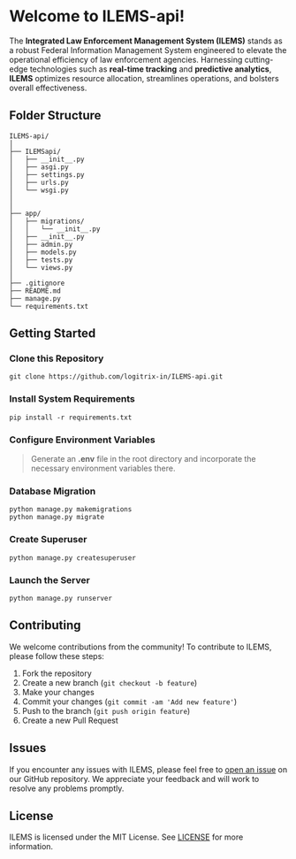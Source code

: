﻿# Welcome to ILEMS-api!

The **Integrated Law Enforcement Management System (ILEMS)** stands as a robust Federal Information Management System engineered to elevate the operational efficiency of law enforcement agencies. Harnessing cutting-edge technologies such as **real-time tracking** and **predictive analytics**, **ILEMS** optimizes resource allocation, streamlines operations, and bolsters overall effectiveness.

## Folder Structure

```
ILEMS-api/
│
├── ILEMSapi/
│   ├── __init__.py
│   ├── asgi.py
│   ├── settings.py
│   ├── urls.py
│   └── wsgi.py
│
│
├── app/
│   ├── migrations/
│   │   └── __init__.py
│   ├── __init__.py
│   ├── admin.py
│   ├── models.py
│   ├── tests.py
│   └── views.py
│
├── .gitignore
├── README.md
├── manage.py
└── requirements.txt
```

## **Getting Started**

### **Clone this Repository**

```
git clone https://github.com/logitrix-in/ILEMS-api.git
```

### **Install System Requirements**

```
pip install -r requirements.txt
```

### **Configure Environment Variables**

> Generate an **.env** file in the root directory and incorporate the necessary environment variables there.

### **Database Migration**

```
python manage.py makemigrations
python manage.py migrate
```

### **Create Superuser**

```
python manage.py createsuperuser
```

### **Launch the Server**

```
python manage.py runserver
```

## **Contributing**

We welcome contributions from the community! To contribute to ILEMS, please follow these steps:

1. Fork the repository
2. Create a new branch (`git checkout -b feature`)
3. Make your changes
4. Commit your changes (`git commit -am 'Add new feature'`)
5. Push to the branch (`git push origin feature`)
6. Create a new Pull Request

## **Issues**

If you encounter any issues with ILEMS, please feel free to [open an issue](https://github.com/logitrix-in/ILEMS-api/issues/new) on our GitHub repository. We appreciate your feedback and will work to resolve any problems promptly.

## **License**

ILEMS is licensed under the MIT License. See [LICENSE](LICENSE) for more information.
